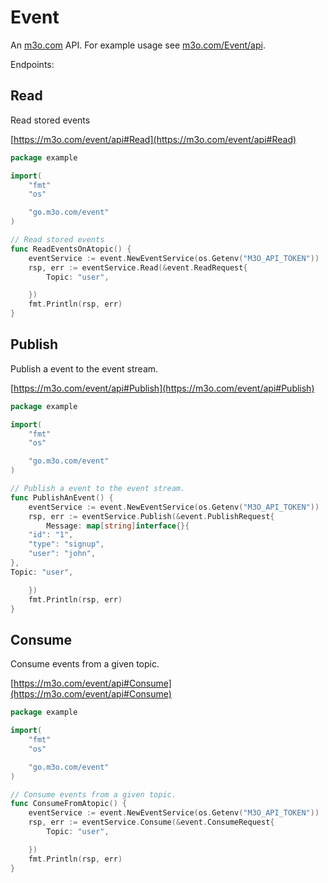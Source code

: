 # Event

An [m3o.com](https://m3o.com) API. For example usage see [m3o.com/Event/api](https://m3o.com/Event/api).

Endpoints:

## Read

Read stored events


[https://m3o.com/event/api#Read](https://m3o.com/event/api#Read)

```go
package example

import(
	"fmt"
	"os"

	"go.m3o.com/event"
)

// Read stored events
func ReadEventsOnAtopic() {
	eventService := event.NewEventService(os.Getenv("M3O_API_TOKEN"))
	rsp, err := eventService.Read(&event.ReadRequest{
		Topic: "user",

	})
	fmt.Println(rsp, err)
}
```
## Publish

Publish a event to the event stream.


[https://m3o.com/event/api#Publish](https://m3o.com/event/api#Publish)

```go
package example

import(
	"fmt"
	"os"

	"go.m3o.com/event"
)

// Publish a event to the event stream.
func PublishAnEvent() {
	eventService := event.NewEventService(os.Getenv("M3O_API_TOKEN"))
	rsp, err := eventService.Publish(&event.PublishRequest{
		Message: map[string]interface{}{
	"id": "1",
	"type": "signup",
	"user": "john",
},
Topic: "user",

	})
	fmt.Println(rsp, err)
}
```
## Consume

Consume events from a given topic.


[https://m3o.com/event/api#Consume](https://m3o.com/event/api#Consume)

```go
package example

import(
	"fmt"
	"os"

	"go.m3o.com/event"
)

// Consume events from a given topic.
func ConsumeFromAtopic() {
	eventService := event.NewEventService(os.Getenv("M3O_API_TOKEN"))
	rsp, err := eventService.Consume(&event.ConsumeRequest{
		Topic: "user",

	})
	fmt.Println(rsp, err)
}
```
